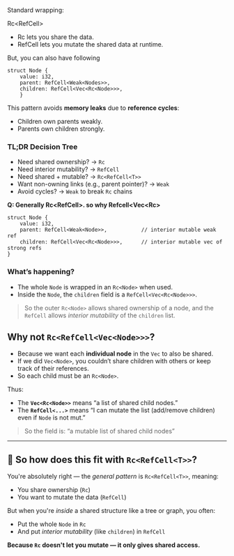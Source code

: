 Standard wrapping:

Rc<RefCell<T>>

 - Rc lets you share the data. 
 - RefCell lets you mutate the shared data
   at runtime.

But, you can also have following

    struct Node {
        value: i32,
        parent: RefCell<Weak<Nodes>>,
        children: RefCell<Vec<Rc<Node>>>, 
        }

This pattern avoids **memory leaks** due to **reference cycles**:
-   Children own parents weakly.
-   Parents own children strongly.
### TL;DR Decision Tree
-   Need shared ownership? → `Rc`
-   Need interior mutability? → `RefCell`
-   Need shared + mutable? → `Rc<RefCell<T>>`
-   Want non-owning links (e.g., parent pointer)? → `Weak`
-   Avoid cycles? → `Weak` to break `Rc` chains

**Q: Generally Rc<RefCell<T>>. so why Refcell<Vec<Rc<Node>>**

    struct Node {
        value: i32,
        parent: RefCell<Weak<Node>>,           // interior mutable weak ref
        children: RefCell<Vec<Rc<Node>>>,      // interior mutable vec of strong refs
    }

### What’s happening?
-   The whole `Node` is wrapped in an `Rc<Node>` when used.
-   Inside the `Node`, the `children` field is a `RefCell<Vec<Rc<Node>>>`.

> So the outer `Rc<Node>` allows shared ownership of a node, and the `RefCell` allows _interior mutability_ of the `children` list.

## Why not `Rc<RefCell<Vec<Node>>>`?
-   Because we want each **individual node** in the `Vec` to also be shared.
-   If we did `Vec<Node>`, you couldn’t share children with others or keep track of their references.
-   So each child must be an `Rc<Node>`.

Thus:
-   The **`Vec<Rc<Node>>`** means “a list of shared child nodes.”
-   The **`RefCell<...>`** means “I can mutate the list (add/remove children) even if `Node` is not mut.”
> So the field is: “a mutable list of shared child nodes”


----------
## 🧠 So how does this fit with `Rc<RefCell<T>>`?

You're absolutely right — the _general pattern_ is `Rc<RefCell<T>>`, meaning:
-   You share ownership (`Rc`)
-   You want to mutate the data (`RefCell`)

But when you're _inside_ a shared structure like a tree or graph, you often:
-   Put the whole `Node` in `Rc`
-   And put _interior mutability_ (like `children`) in `RefCell`

**Because `Rc` doesn't let you mutate — it only gives shared access.**
